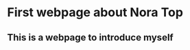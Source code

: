 First webpage about Nora Top
============================

This is a webpage to introduce myself
-------------------------------------
